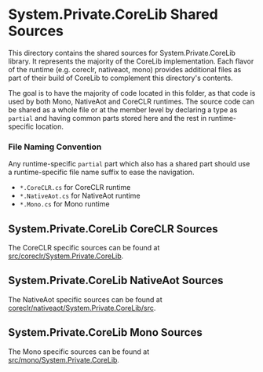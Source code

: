 # System.Private.CoreLib Shared Sources

This directory contains the shared sources for System.Private.CoreLib library. It represents the majority of the CoreLib implementation.  Each flavor of the runtime (e.g. coreclr, nativeaot, mono) provides additional files as part of their build of CoreLib to complement this directory's contents.

The goal is to have the majority of code located in this folder, as that code is used by both Mono, NativeAot and CoreCLR runtimes. The source code can be shared as a whole file or at the member level by declaring a type as `partial` and having common parts stored here and the rest in runtime-specific location.

### File Naming Convention

Any runtime-specific `partial` part which also has a shared part should use a runtime-specific file name suffix to ease the navigation.

* `*.CoreCLR.cs` for CoreCLR runtime
* `*.NativeAot.cs` for NativeAot runtime
* `*.Mono.cs` for Mono runtime

## System.Private.CoreLib CoreCLR Sources

The CoreCLR specific sources can be found at [src/coreclr/System.Private.CoreLib](../../../coreclr/System.Private.CoreLib/).

## System.Private.CoreLib NativeAot Sources

The NativeAot specific sources can be found at [coreclr/nativeaot/System.Private.CoreLib/src](../../../coreclr/nativeaot/System.Private.CoreLib/src/).

## System.Private.CoreLib Mono Sources

The Mono specific sources can be found at [src/mono/System.Private.CoreLib](../../../mono/System.Private.CoreLib/).
